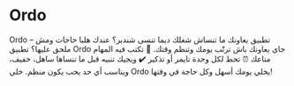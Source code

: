 # Ordo
Ordo – تطبيق يعاونك ما تنساش شغلك  ديما تنسى شندير؟ عندك هلبا حاجات ومش ملحق عليها؟ تطبيق Ordo جاي يعاونك باش ترتّب يومك وتنظم وقتك.  📌 تكتب فيه المهام متاعك ⏰ تحط لكل وحدة تايمر أو تذكير ✔️ ويجيك تنبيه قبل ما تنساها  ساهل، خفيف، ويناسب أي حد يحب يكون منظم. خلي Ordo يخلي يومك أسهل وكل حاجة في وقتها!

